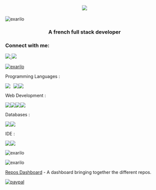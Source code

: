 <h1 align="center">
  <img src="https://readme-components.vercel.app/api?component=text&text=ROMAIN%20MADERY&fill=linear-gradient%28to%20top%2C%20%23007bff%200%25%2C%20%2328a745%20100%25%29%3B&logo=sql-server&svgfill=ff0808"> 
</h1>


<p align="left"> <img src="https://komarev.com/ghpvc/?username=exarilo&label=Profile%20views&color=0e75b6&style=flat" alt="exarilo" /> </p>
<h3 align="center">A french full stack developer</h3>

### Connect with me:
 
<a href="mailto:romain.madery92@gmail.com">
  <img src="https://img.shields.io/badge/Gmail-D14836?style=for-the-badge&logo=gmail&logoColor=white" />
</a>

<a href="https://www.linkedin.com/in/romain-madery-5a001414b/" target="_blank">
  <img src="https://img.shields.io/badge/linkedin-%230077B5.svg?style=for-the-badge&logo=linkedin&logoColor=white" />
</a>

<p align="left"> <a href="https://github.com/ryo-ma/github-profile-trophy"><img src="https://github-profile-trophy.vercel.app/?username=exarilo" alt="exarilo" /></a> </p>


Programming Languages : 


<div style="display: flex;">
  <img src="https://readme-components.vercel.app/api?component=logo&fill=black&logo=csharp&svgfill=a263da" style="margin-right: 10px;">

  <img src="https://readme-components.vercel.app/api?component=logo&fill=black&logo=java&svgfill=f89917">

<img src="https://readme-components.vercel.app/api?component=logo&fill=black&logo=python&svgfill=3673a5">

</div>


Web Development :  

<div style="display: flex;">
   <img src="https://readme-components.vercel.app/api?component=logo&fill=black&logo=node.js&svgfill=659b60">
   <img src="https://readme-components.vercel.app/api?component=logo&fill=black&logo=html5&svgfill=f06629">
   <img src="https://readme-components.vercel.app/api?component=logo&fill=black&logo=css3&svgfill=2d53e4">
   <img src="https://readme-components.vercel.app/api?component=logo&fill=black&logo=express js&svgfill=2d53e4">
</div>

Databases : 

<div style="display: flex;">
   <img src="https://readme-components.vercel.app/api?component=logo&fill=black&logo=mysql&svgfill=e48e00">
   <img src="https://readme-components.vercel.app/api?component=logo&fill=black&logo=oracle&svgfill=ff0808">
</div>

IDE : 

<div style="display: flex;">
   <img src="https://readme-components.vercel.app/api?component=logo&fill=black&logo=visual studio&svgfill=ac7ee1">

   <img src="https://readme-components.vercel.app/api?component=logo&fill=black&logo=visual studio code&svgfill=2db1f4">

</div>

<p><img align="center" src="https://github-readme-stats.vercel.app/api/top-langs?username=exarilo&show_icons=true&locale=en&layout=compact" alt="exarilo" /></p>

<p><img align="center" src="https://github-readme-streak-stats.herokuapp.com/?user=exarilo&" alt="exarilo" /></p>

[Repos Dashboard](https://github.com/Exarilo/Repos-Dashboard) - A dashboard bringing together the different repos.

[![paypal](https://developer.paypal.com/demo/checkout/static/img/paypal-mark.jpg)](https://www.paypal.com/donate/?hosted_button_id=BZVCT8CD7BLWU)

